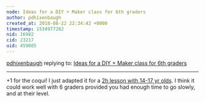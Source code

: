 ```yaml
---
node: Ideas for a DIY + Maker class for 6th graders
author: pdhixenbaugh
created_at: 2018-08-22 22:34:42 +0000
timestamp: 1534977282
nid: 16982
cid: 23217
uid: 459085
---
```




[pdhixenbaugh](../profile/pdhixenbaugh) replying to: [Ideas for a DIY + Maker class for 6th graders](../notes/Kmckeown/08-22-2018/ideas-for-a-diy-maker-class-for-6th-graders)

----
+1 for the coqui! I just adapted it for a [2h lesson with 14-17 yr olds](https://publiclab.org/notes/pdhixenbaugh/08-22-2018/diy-science-lesson-with-the-coqui?_=1534977071). I think it could work well with 6 graders provided you had enough time to go slowly, and at their level. 